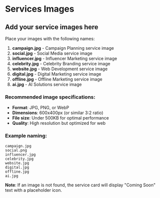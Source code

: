 # Services Images

## Add your service images here

Place your images with the following names:

1. **campaign.jpg** - Campaign Planning service image
2. **social.jpg** - Social Media service image
3. **influencer.jpg** - Influencer Marketing service image
4. **celebrity.jpg** - Celebrity Branding service image
5. **website.jpg** - Web Development service image
6. **digital.jpg** - Digital Marketing service image
7. **offline.jpg** - Offline Marketing service image
8. **ai.jpg** - AI Solutions service image

### Recommended image specifications:
- **Format**: JPG, PNG, or WebP
- **Dimensions**: 600x400px (or similar 3:2 ratio)
- **File size**: Under 500KB for optimal performance
- **Quality**: High resolution but optimized for web

### Example naming:
```
campaign.jpg
social.png
influencer.jpg
celebrity.jpg
website.jpg
digital.jpg
offline.jpg
ai.jpg
```

**Note**: If an image is not found, the service card will display "Coming Soon" text with a placeholder icon.
